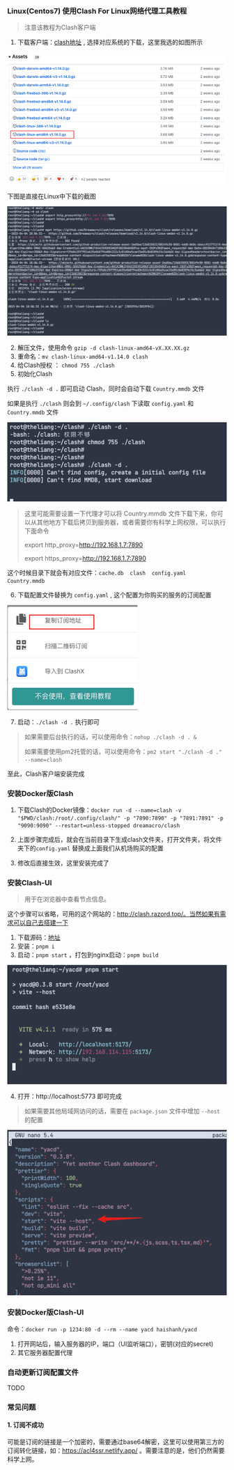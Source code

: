 ### Linux(Centos7) 使用Clash For Linux网络代理工具教程

> 注意该教程为Clash客户端

1. 下载客户端：[clash地址](https://github.com/Dreamacro/clash/releases) , 选择对应系统的下载，这里我选的如图所示

![image-20230404180230230](../files/images/image-20230404180230230.png)

下图是直接在Linux中下载的截图

![image-20230404180741868](../files/images/image-20230404180741868.png)



2. 解压文件，使用命令 `gzip -d clash-linux-amd64-vX.XX.XX.gz`
3. 重命名：`mv clash-linux-amd64-v1.14.0 clash`
4. 给Clash授权 ： `chmod 755 ./clash`
5. 初始化Clash

执行  `./clash -d .`  即可启动 Clash，同时会自动下载 `Country.mmdb` 文件

如果是执行 `./clash` 则会到 `~/.config/clash` 下读取 `config.yaml` 和 `Country.mmdb` 文件

![image-20230404182144107](../files/images/image-20230404182144107.png)

> 这里可能需要设置一下代理才可以将 Country.mmdb 文件下载下来，你可以从其他地方下载后拷贝到服务器，或者需要你有科学上网权限，可以执行下面命令
>
> export http_proxy=http://192.168.1.7:7890
>
> export https_proxy=http://192.168.1.7:7890

这个时候目录下就会有对应文件：`cache.db  clash  config.yaml  Country.mmdb`

6. 下载配置文件替换为 `config.yaml` , 这个配置为你购买的服务的订阅配置

![image-20230404181933568](../files/images/image-20230404181933568.png)

7. 启动：`./clash -d .`  执行即可

> 如果需要后台执行的话，可以使用命令：`nohup ./clash -d . &`
>
> 如果需要使用pm2托管的话，可以使用命令：`pm2 start "./clash -d ." --name=clash`



至此，Clash客户端安装完成



### 安装Docker版Clash



1. 下载Clash的Docker镜像：`docker run -d --name=clash -v "$PWD/clash:/root/.config/clash/" -p "7890:7890" -p "7891:7891" -p "9090:9090" --restart=unless-stopped dreamacro/clash`

2. 上面步骤完成后，就会在当前目录下生成clash文件夹，打开文件夹，将文件夹下的`config.yaml` 替换成上面我们从机场购买的配置
3. 修改后直接生效，这里安装完成了



### 安装Clash-UI



> 用于在浏览器中查看节点信息。

这个步骤可以省略，可用的这个网站的：http://clash.razord.top/。当然如果有需求可以自己去搭建一下



1. 下载源码：[地址](https://github.com/haishanh/yacd.git)
2. 安装：`pnpm i`
3. 启动：`pnpm start` ，打包到nginx启动：`pnpm build`

![image-20230404200144481](../files/images/image-20230404200144481.png)

4. 打开：http://localhost:5773 即可完成



> 如果需要其他局域网访问的话，需要在 `package.json` 文件中增加 `--host` 的配置

![image-20230404203023940](../files/images/image-20230404203023940.png)

### 安装Docker版Clash-UI



命令：`docker run -p 1234:80 -d --rm --name yacd haishanh/yacd`

1. 打开网站后，输入服务器的IP，端口（UI监听端口），密钥(对应的secret)
2. 其它服务器配置代理



### 自动更新订阅配置文件

TODO



### 常见问题



#### 1. 订阅不成功

可能是订阅的链接是一个加密的，需要通过base64解密，这里可以使用第三方的订阅转化链接，如：https://acl4ssr.netlify.app/ 。需要注意的是，他们仍然需要科学上网。

